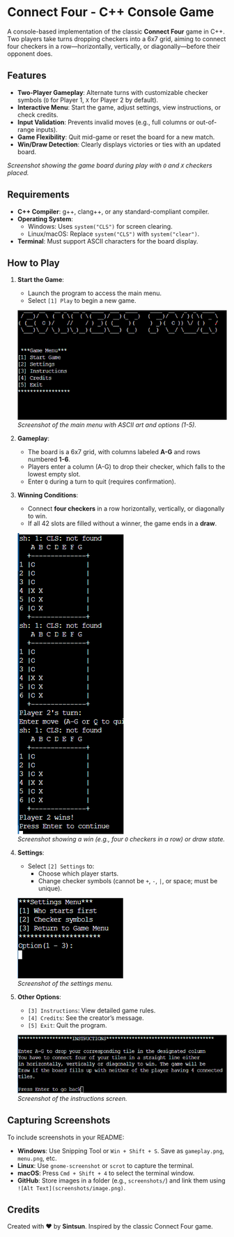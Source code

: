 # Connect Four - C++ Console Game

A console-based implementation of the classic **Connect Four** game in C++. Two players take turns dropping checkers into a 6x7 grid, aiming to connect four checkers in a row—horizontally, vertically, or diagonally—before their opponent does.



## Features

- **Two-Player Gameplay**: Alternate turns with customizable checker symbols (`O` for Player 1, `X` for Player 2 by default).
- **Interactive Menu**: Start the game, adjust settings, view instructions, or check credits.
- **Input Validation**: Prevents invalid moves (e.g., full columns or out-of-range inputs).
- **Game Flexibility**: Quit mid-game or reset the board for a new match.
- **Win/Draw Detection**: Clearly displays victories or ties with an updated board.


*Screenshot showing the game board during play with `O` and `X` checkers placed.*

## Requirements

- **C++ Compiler**: g++, clang++, or any standard-compliant compiler.
- **Operating System**:
  - Windows: Uses `system("CLS")` for screen clearing.
  - Linux/macOS: Replace `system("CLS")` with `system("clear")`.
- **Terminal**: Must support ASCII characters for the board display.

## How to Play

1. **Start the Game**:
   - Launch the program to access the main menu.
   - Select `[1] Play` to begin a new game.

   ![Main Menu](images/mainmenu.png)  
   *Screenshot of the main menu with ASCII art and options (1-5).*

2. **Gameplay**:
   - The board is a 6x7 grid, with columns labeled **A-G** and rows numbered **1-6**.
   - Players enter a column (A-G) to drop their checker, which falls to the lowest empty slot.
   - Enter `Q` during a turn to quit (requires confirmation).

3. **Winning Conditions**:
   - Connect **four checkers** in a row horizontally, vertically, or diagonally to win.
   - If all 42 slots are filled without a winner, the game ends in a **draw**.

   ![Win or Draw](images/game.png)  
   *Screenshot showing a win (e.g., four `O` checkers in a row) or draw state.*

4. **Settings**:
   - Select `[2] Settings` to:
     - Choose which player starts.
     - Change checker symbols (cannot be `+`, `-`, `|`, or space; must be unique).
   
   ![Settings Menu](images/settings.png)  
   *Screenshot of the settings menu.*

5. **Other Options**:
   - `[3] Instructions`: View detailed game rules.
   - `[4] Credits`: See the creator’s message.
   - `[5] Exit`: Quit the program.

   ![Instructions](images/instructions.png)  
   *Screenshot of the instructions screen.*

## Capturing Screenshots

To include screenshots in your README:

- **Windows**: Use Snipping Tool or `Win + Shift + S`. Save as `gameplay.png`, `menu.png`, etc.
- **Linux**: Use `gnome-screenshot` or `scrot` to capture the terminal.
- **macOS**: Press `Cmd + Shift + 4` to select the terminal window.
- **GitHub**: Store images in a folder (e.g., `screenshots/`) and link them using `![Alt Text](screenshots/image.png)`.

## Credits

Created with ❤️ by **Sintsun**. Inspired by the classic Connect Four game.
